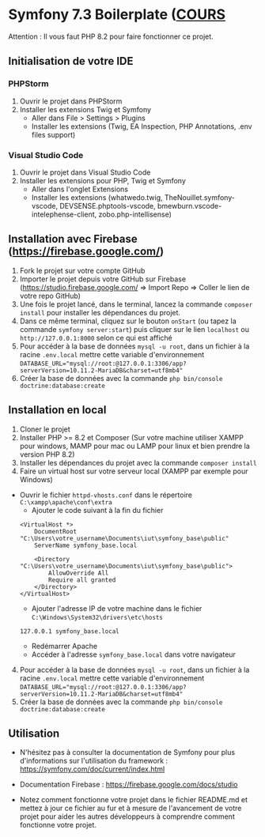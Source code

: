 # Symfony 7.3 Boilerplate ([COURS](https://symfony-course.vercel.app/)

Attention : Il vous faut PHP 8.2 pour faire fonctionner ce projet.

## Initialisation de votre IDE

### PHPStorm

1. Ouvrir le projet dans PHPStorm
2. Installer les extensions Twig et Symfony
    - Aller dans File > Settings > Plugins
    - Installer les extensions (Twig, EA Inspection, PHP Annotations, .env files support)

### Visual Studio Code

1. Ouvrir le projet dans Visual Studio Code
2. Installer les extensions pour PHP, Twig et Symfony
    - Aller dans l'onglet Extensions
    - Installer les extensions (whatwedo.twig, TheNouillet.symfony-vscode, DEVSENSE.phptools-vscode, 
    bmewburn.vscode-intelephense-client, zobo.php-intellisense)

## Installation avec Firebase (https://firebase.google.com/)

1. Fork le projet sur votre compte GitHub
2. Importer le projet depuis votre GitHub sur Firebase (https://studio.firebase.google.com/ => Import Repo => Coller le lien de votre repo GitHub)
3. Une fois le projet lancé, dans le terminal, lancez la commande `composer install` pour installer les dépendances du projet.
4. Dans ce même terminal, cliquez sur le bouton `onStart` (ou tapez la commande `symfony server:start`) puis cliquer sur le lien `localhost` ou `http://127.0.0.1:8000` selon ce qui est affiché
5. Pour accéder à la base de données `mysql -u root`, dans un fichier à la racine `.env.local` mettre cette variable d'environnement 
`DATABASE_URL="mysql://root:@127.0.0.1:3306/app?serverVersion=10.11.2-MariaDB&charset=utf8mb4"`
6. Créer la base de données avec la commande `php bin/console doctrine:database:create`

## Installation en local

1. Cloner le projet
2. Installer PHP >= 8.2 et Composer (Sur votre machine utiliser XAMPP pour windows, MAMP pour mac ou LAMP pour linux et bien prendre la version PHP 8.2)
3. Installer les dépendances du projet avec la commande `composer install`
4. Faire un virtual host sur votre serveur local (XAMPP par exemple pour Windows) 
 - Ouvrir le fichier `httpd-vhosts.conf` dans le répertoire `C:\xampp\apache\conf\extra`
    - Ajouter le code suivant à la fin du fichier
    ```
    <VirtualHost *>
        DocumentRoot "C:\Users\votre_username\Documents\iut\symfony_base\public"
        ServerName symfony_base.local
        
        <Directory "C:\Users\votre_username\Documents\iut\symfony_base\public">
            AllowOverride All
            Require all granted
        </Directory>
    </VirtualHost>
    ```
    - Ajouter l'adresse IP de votre machine dans le fichier `C:\Windows\System32\drivers\etc\hosts`
    ```
    127.0.0.1 symfony_base.local
    ```
    - Redémarrer Apache
    - Accéder à l'adresse `symfony_base.local` dans votre navigateur

4. Pour accéder à la base de données `mysql -u root`, dans un fichier à la racine `.env.local` mettre cette variable d'environnement
   `DATABASE_URL="mysql://root:@127.0.0.1:3306/app?serverVersion=10.11.2-MariaDB&charset=utf8mb4"`
5. Créer la base de données avec la commande `php bin/console doctrine:database:create`

## Utilisation

- N'hésitez pas à consulter la documentation de Symfony pour plus d'informations sur l'utilisation du framework : https://symfony.com/doc/current/index.html

- Documentation Firebase : https://firebase.google.com/docs/studio

- Notez comment fonctionne votre projet dans le fichier README.md et mettez à jour ce fichier au fur et à mesure de l'avancement de votre projet pour aider les autres développeurs à comprendre comment fonctionne votre projet.
